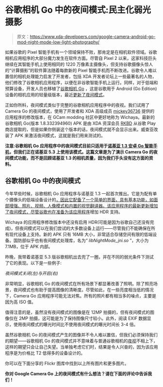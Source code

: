 # 谷歌相机 Go 中的夜间模式:民主化弱光摄影

> 原文：<https://www.xda-developers.com/google-camera-android-go-mod-night-mode-low-light-photography/>

如果谷歌的 Pixel 智能手机有一个领域保持不败，那肯定是在相机软件领域。谷歌相机应用程序的大部分魔力发生在软件方面。尽管自 Pixel 2 以来，这家科技巨头继续在其智能手机上使用相同的 1220 万像素主摄像头，但支持谷歌摄像头惊人的“计算摄影”的软件算法随着每款新的 Pixel 智能手机而不断改进。谷歌令人难以置信的相机处理能力启发了开发者，包括 XDA 开发者论坛上一些最著名的人物，他们修改了谷歌相机应用程序，以便在非谷歌智能手机上运行。同样，对于低端和预算设备，开发人员也移植了[谷歌相机 Go](https://www.xda-developers.com/google-camera-go-portrait-mode-android-go-budget-smartphones/) ，这是谷歌用于 Android (Go Edition)设备的相机应用的轻量级版本，最近[更新了夜间模式](https://www.xda-developers.com/google-camera-go-adds-night-mode-hdr-better-budget-phone-photography/)。

正如你所料，夜间模式类似于完整的谷歌相机应用程序中的夜视。我们试用了 Camera Go 的夜间模式，使用了开发者和 XDA 高级成员 [mickey36736](https://forum.xda-developers.com/member.php?u=5059016) 提供的应用程序的修改版本，在 GCam modding 社区中更好地称为 Wichaya。最新的谷歌相机 Go(版本 1.8.332394960) APK 是由 XDA 资深会员 [RKBD](https://forum.xda-developers.com/member.php?u=7544065) 从谷歌 Play 商店提取的，但是如果你侧装这个版本的话，夜间模式就不会显示出来。威查亚改装了 APK 来激活夜间模式，这就是我们用来测试的。

**注意:谷歌相机 Go 应用程序中的夜间模式目前只适用于[诺基亚 1.3 安卓 Go 智能手机](https://www.xda-developers.com/nokia-8-3-5g-nokia-5-3-nokia-1-3-announced/)，但我们正在诺基亚 5.3 上使用该模式。这篇文章是为了演示 Camera Go 的夜间模式功能，而不是回顾诺基亚 1.3 的相机质量，因为我们手头没有这方面的资料。**

## 谷歌相机 Go 中的夜间模式

今年早些时候，谷歌相机 Go 应用程序与诺基亚 1.3 一起首次推出。它是为配有单个摄像头的低端设备设计的[，因此它配备了一个简单的界面，具有基本功能，如面部增强、照片、视频、人像模式和内置的视觉翻译器。该应用程序的最新更新增加了夜间模式，尽管谷歌也在](https://www.xda-developers.com/google-camera-go-hands-on-gcam/)[准备为该应用程序](https://www.xda-developers.com/google-testing-hdr-photography-camera-go-budget-android-smartphones/)增加 HDR 支持。

Wichaya 的应用程序修改版本中还没有启用 HDR(可能是因为谷歌自己还没有完成)，但夜间模式可以在我们尝试的大多数设备上运行——尽管我们不能确保在所有现代设备上支持。新的 APK 只有 16MB 大小，非常适合存储空间有限的低端设备。国防部似乎也有夜间模式处理库，名为“ *libNightMode_jni.so* ”，大小为 7.1MB，位于 APK 内部。

昨晚，我带着诺基亚 5.3 版谷歌相机出去兜了一圈，并在不同的弱光条件下测试了它的表现。以下是一些例子:

*夜间模式关闭(左)与开启(右)*

非常明显，谷歌相机 Go 的夜间模式在所有场景下都显著改善了照明。除了照亮场景，夜间模式也有助于提高图像的清晰度。尽管如此，在一些亮度相当低的情况下，Camera Go 应用程序可能无法对焦。所有的照片都有相当多的噪点，主要是因为高 ISO 值。

值得注意的是，虽然没有夜间模式的图像是在 12MP 拍摄的，但有夜间模式的图像仅在 2MP 拍摄，这可能是为了保持图像尺寸较小。此外，阅读 EXIF 数据显示，使用夜间模式的曝光时间比不使用夜间模式的曝光时间长 3-4 倍。

虽然谷歌相机 Go 的夜间模式产生的图像并不令人难以置信，但我们必须保持我们的期望——谷歌相机 Go 的夜间模式并不意味着与普通谷歌相机的[夜视](https://www.xda-developers.com/google-pixel-4-night-sight-motion-mode/)不相上下，这样的期望只会让自己失望。当单独考虑它们时，结果是令人兴奋的，因为该应用程序是为价格比 T2 低得多的设备设计的。

你可以在下面分享的 Flickr 图库中找到以上所有图片和更多图片。

**你对 Google Camera Go 上的夜间模式有什么想法？请在下面的评论中告诉我们！**